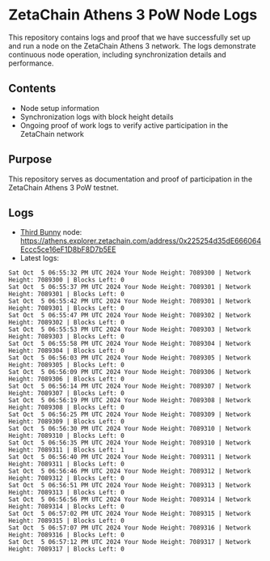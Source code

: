 # ZetaChain Athens 3 PoW Node Logs
This repository contains logs and proof that we have successfully set up and run a node on the ZetaChain Athens 3 network. The logs demonstrate continuous node operation, including synchronization details and performance.

## Contents
- Node setup information
- Synchronization logs with block height details
- Ongoing proof of work logs to verify active participation in the ZetaChain network

## Purpose
This repository serves as documentation and proof of participation in the ZetaChain Athens 3 PoW testnet.

## Logs

- [Third Bunny](https://thirdbunny.xyz/) node: https://athens.explorer.zetachain.com/address/0x225254d35dE666064Eccc5ce16eF1D8bF8D7b5EE
- Latest logs:
```
Sat Oct  5 06:55:32 PM UTC 2024 Your Node Height: 7089300 | Network Height: 7089300 | Blocks Left: 0
Sat Oct  5 06:55:37 PM UTC 2024 Your Node Height: 7089301 | Network Height: 7089301 | Blocks Left: 0
Sat Oct  5 06:55:42 PM UTC 2024 Your Node Height: 7089301 | Network Height: 7089301 | Blocks Left: 0
Sat Oct  5 06:55:47 PM UTC 2024 Your Node Height: 7089302 | Network Height: 7089302 | Blocks Left: 0
Sat Oct  5 06:55:53 PM UTC 2024 Your Node Height: 7089303 | Network Height: 7089303 | Blocks Left: 0
Sat Oct  5 06:55:58 PM UTC 2024 Your Node Height: 7089304 | Network Height: 7089304 | Blocks Left: 0
Sat Oct  5 06:56:03 PM UTC 2024 Your Node Height: 7089305 | Network Height: 7089305 | Blocks Left: 0
Sat Oct  5 06:56:09 PM UTC 2024 Your Node Height: 7089306 | Network Height: 7089306 | Blocks Left: 0
Sat Oct  5 06:56:14 PM UTC 2024 Your Node Height: 7089307 | Network Height: 7089307 | Blocks Left: 0
Sat Oct  5 06:56:19 PM UTC 2024 Your Node Height: 7089308 | Network Height: 7089308 | Blocks Left: 0
Sat Oct  5 06:56:25 PM UTC 2024 Your Node Height: 7089309 | Network Height: 7089309 | Blocks Left: 0
Sat Oct  5 06:56:30 PM UTC 2024 Your Node Height: 7089310 | Network Height: 7089310 | Blocks Left: 0
Sat Oct  5 06:56:35 PM UTC 2024 Your Node Height: 7089310 | Network Height: 7089311 | Blocks Left: 1
Sat Oct  5 06:56:40 PM UTC 2024 Your Node Height: 7089311 | Network Height: 7089311 | Blocks Left: 0
Sat Oct  5 06:56:46 PM UTC 2024 Your Node Height: 7089312 | Network Height: 7089312 | Blocks Left: 0
Sat Oct  5 06:56:51 PM UTC 2024 Your Node Height: 7089313 | Network Height: 7089313 | Blocks Left: 0
Sat Oct  5 06:56:56 PM UTC 2024 Your Node Height: 7089314 | Network Height: 7089314 | Blocks Left: 0
Sat Oct  5 06:57:02 PM UTC 2024 Your Node Height: 7089315 | Network Height: 7089315 | Blocks Left: 0
Sat Oct  5 06:57:07 PM UTC 2024 Your Node Height: 7089316 | Network Height: 7089316 | Blocks Left: 0
Sat Oct  5 06:57:12 PM UTC 2024 Your Node Height: 7089317 | Network Height: 7089317 | Blocks Left: 0
```
